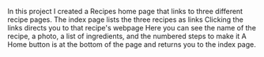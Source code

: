 In this project I created a Recipes home page that links to three different recipe pages.
The index page lists the three recipes as links
Clicking the links directs you to that recipe's webpage
Here you can see the name of the recipe, a photo, a list of ingredients, and the numbered steps to make it
A Home button is at the bottom of the page and returns you to the index page.
